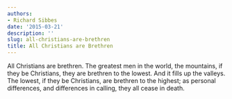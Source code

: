 ```yaml
---
authors:
- Richard Sibbes
date: '2015-03-21'
description: ''
slug: all-christians-are-brethren
title: All Christians are Brethren
---
```

All Christians are brethren. The greatest men in the world, the mountains, if they be Christians, they are brethren to the lowest. And it fills up the valleys. The lowest, if they be Christians, are brethren to the highest; as personal differences, and differences in calling, they all cease in death.


